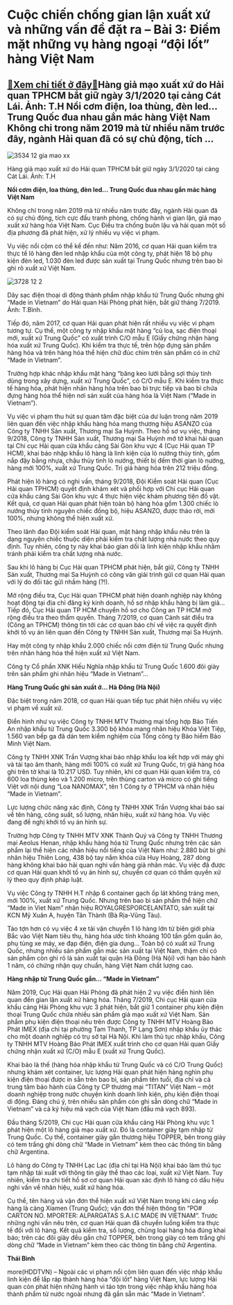 Cuộc chiến chống gian lận xuất xứ và những vấn đề đặt ra – Bài 3: Điểm mặt những vụ hàng ngoại “đội lốt” hàng Việt Nam
======================================================================================================================

[:gift:Xem chi tiết ở đây:gift:](https://hddtvn.com/cuoc-chien-chong-gian-lan-xuat-xu-va-nhung-van-de-dat-ra-bai-3-diem-mat-nhung-vu-hang-ngoai-doi-lot-hang-viet-nam/)Hàng giả mạo xuất xứ do Hải quan TPHCM bắt giữ ngày 3/1/2020 tại cảng Cát Lái. Ảnh: T.H Nồi cơm điện, loa thùng, đèn led… Trung Quốc đua nhau gắn mác hàng Việt Nam Không chỉ trong năm 2019 mà từ nhiều năm trước đây, ngành Hải quan đã có sự chủ động, tích …
----------------------------------------------------------------------------------------------------------------------------------------------------------------------------------------------------------------------------------------------------------------





![3534 12 gia mao xx](https://haiquanonline.com.vn/stores/news_dataimages/anhntp/072020/09/17/in_article/3534_12-_gia_mao_XX.jpg?rt=20200710075225 "undefined")


Hàng giả mạo xuất xứ do Hải quan TPHCM bắt giữ ngày 3/1/2020 tại cảng Cát Lái. Ảnh: T.H



**Nồi cơm điện, loa thùng, đèn led… Trung Quốc đua nhau gắn mác hàng Việt Nam**


Không chỉ trong năm 2019 mà từ nhiều năm trước đây, ngành Hải quan đã có sự chủ động, tích cực đấu tranh phòng, chống hành vi gian lận, giả mạo xuất xứ hàng hóa Việt Nam. Cục Điều tra chống buôn lậu và hải quan một số địa phương đã phát hiện, xử lý nhiều vụ việc vi phạm.


Vụ việc nổi cộm có thể kể đến như: Năm 2016, cơ quan Hải quan kiểm tra thực tế lô hàng đèn led nhập khẩu của một công ty, phát hiện 18 bộ phụ kiện đèn led, 1.030 đèn led được sản xuất tại Trung Quốc nhưng trên bao bì ghi rõ xuất xứ Việt Nam.





![3728 12 2](https://haiquanonline.com.vn/stores/news_dataimages/anhntp/072020/09/17/in_article/3728_12-_2.jpg?rt=20200710075225 "undefined")


Dây sạc điện thoại di động thành phẩm nhập khẩu từ Trung Quốc nhưng ghi “Made in Vietnam” do Hải quan Hải Phòng phát hiện, bắt giữ tháng 7/2019. Ảnh: T.Bình.



Tiếp đó, năm 2017, cơ quan Hải quan phát hiện rất nhiều vụ việc vi phạm tương tự. Cụ thể, một công ty nhập khẩu mặt hàng “củ loa, sạc điện thoại mới, xuất xứ Trung Quốc” có xuất trình C/O mẫu E (Giấy chứng nhận hàng hóa xuất xứ Trung Quốc). Khi kiểm tra thực tế, trên hộp đựng sản phẩm hàng hóa và trên hàng hóa thể hiện chữ đúc chìm trên sản phẩm có in chữ “Made in Vietnam”.


Trường hợp khác nhập khẩu mặt hàng “băng keo lưới bằng sợi thủy tinh dùng trong xây dựng, xuất xứ Trung Quốc”, có C/O mẫu E. Khi kiểm tra thực tế hàng hóa, phát hiện nhãn hàng hóa trên bao bì trực tiếp và bao bì chứa đựng hàng hóa thể hiện nơi sản xuất của hàng hóa là Việt Nam (“Made in Vietnam”).





Vụ việc vi phạm thu hút sự quan tâm đặc biệt của dư luận trong năm 2019 liên quan đến việc nhập khẩu hàng hóa mang thương hiệu ASANZO của Công ty TNHH Sản xuất, Thương mại Sa Huỳnh. 
Theo hồ sơ vụ việc, tháng 9/2018, Công ty TNHH Sản xuất, Thương mại Sa Huỳnh mở tờ khai hải quan tại Chi cục Hải quan cửa khẩu cảng Sài Gòn khu vực 4 (Cục Hải quan TP HCM), khai báo nhập khẩu lô hàng là linh kiện của lò nướng thủy tinh, gồm nắp đậy bằng nhựa, chậu thủy tinh lò nướng, thiết bị đếm thời gian lò nướng, hàng mới 100%, xuất xứ Trung Quốc. Trị giá hàng hóa trên 212 triệu đồng.


Phát hiện lô hàng có nghi vấn, tháng 9/2018, Đội Kiểm soát Hải quan (Cục Hải quan TPHCM) quyết định khám xét và phối hợp với Chi cục Hải quan cửa khẩu cảng Sài Gòn khu vực 4 thực hiện việc khám phương tiện đồ vật. Kết quả, cơ quan Hải quan phát hiện toàn bộ hàng hóa gồm 1.300 chiếc lò nướng thủy tinh nguyên chiếc đồng bộ, hiệu ASANZO, được tháo rời, mới 100%, nhưng không thể hiện xuất xứ.


Theo lãnh đạo Đội kiểm soát Hải quan, mặt hàng nhập khẩu nêu trên là dạng nguyên chiếc thuộc diện phải kiểm tra chất lượng nhà nước theo quy định. Tuy nhiên, công ty này khai báo gian dối là linh kiện nhập khẩu nhằm tránh phải kiểm tra chất lượng nhà nước.


Sau khi lô hàng bị Cục Hải quan TPHCM phát hiện, bắt giữ, Công ty TNHH Sản xuất, Thương mại Sa Huỳnh có công văn giải trình gửi cơ quan Hải quan với lý do đối tác gửi nhầm hàng (?!).


Mở rộng điều tra, Cục Hải quan TPHCM phát hiện doanh nghiệp này không hoạt động tại địa chỉ đăng ký kinh doanh, hồ sơ nhập khẩu hàng bị làm giả… Tiếp đó, Cục Hải quan TP HCM chuyển hồ sơ cho Công an TP HCM mở rộng điều tra theo thẩm quyền. Tháng 7/2019, cơ quan Cảnh sát điều tra (Công an TPHCM) thông tin tới các cơ quan báo chí về việc ra quyết định khởi tố vụ án liên quan đến Công ty TNHH Sản xuất, Thương mại Sa Huỳnh.






Hay một công ty nhập khẩu 2.000 chiếc nồi cơm điện từ Trung Quốc nhưng trên nhãn hàng hóa thể hiện xuất xứ Việt Nam.


Công ty Cổ phần XNK Hiếu Nghĩa nhập khẩu từ Trung Quốc 1.600 đôi giày trên sản phẩm ghi nhãn hiệu “Made in Vietnam”…


**Hàng Trung Quốc ghi sản xuất ở… Hà Đông (Hà Nội)**


Đặc biệt trong năm 2018, cơ quan Hải quan tiếp tục phát hiện nhiều vụ việc vi phạm về xuất xứ.


Điển hình như vụ việc Công ty TNHH MTV Thương mại tổng hợp Bảo Tiến An nhập khẩu từ Trung Quốc 3.300 bộ khóa mang nhãn hiệu Khóa Việt Tiệp, 1.560 van bếp ga đã dán tem kiểm nghiệm của Tổng công ty Bảo hiểm Bảo Minh Việt Nam.


Công ty TNHH XNK Trần Vượng khai báo nhập khẩu loa kết hợp với máy ghi và tái tạo âm thanh, hàng mới 100% có xuất xứ Trung Quốc, trị giá hàng hóa ghi trên tờ khai là 10.217 USD. Tuy nhiên, khi cơ quan Hải quan kiểm tra, có 600 loa thùng kéo và 1.200 micro, trên thùng carton và micro có ghi tiếng Việt với nội dung “Loa NANOMAX”, tên 1 Công ty ở TPHCM và nhãn hiệu “Made in Vietnam”.


Lực lượng chức năng xác định, Công ty TNHH XNK Trần Vượng khai báo sai về tên hàng, công suất, số lượng, nhãn hiệu, xuất xứ hàng hóa. Vụ việc đang đề nghị khởi tố vụ án hình sự.


Trường hợp Công ty TNHH MTV XNK Thành Quý và Công ty TNHH Thương mại Aeolus Henan, nhập khẩu hàng hóa từ Trung Quốc nhưng trên các sản phẩm lại thể hiện các nhãn hiệu nổi tiếng của Việt Nam như: 2.880 bút bi ghi nhãn hiệu Thiên Long, 438 bộ tay nắm khóa cửa Huy Hoàng, 287 dòng hàng không khai báo hải quan nghi vấn hàng giả nhãn mác. Vụ việc đã được cơ quan Hải quan khởi tố vụ án hình sự, chuyển cơ quan có thẩm quyền xử lý theo quy định pháp luật.


Vụ việc Công ty TNHH H.T nhập 6 container gạch ốp lát không tráng men, mới 100%, xuất xứ Trung Quốc. Nhưng trên bao bì sản phẩm thể hiện chữ “Made in Viet Nam” nhãn hiệu ROYALGRESPORCELANTATO, sản xuất tại KCN Mỹ Xuân A, huyện Tân Thành (Bà Rịa-Vũng Tàu).


Táo tợn hơn có vụ việc 4 xe tải vận chuyển 1 lô hàng lớn từ biên giới phía Bắc vào Việt Nam tiêu thụ, hàng hóa ước tính khoảng 100 tấn gồm quần áo, phụ tùng xe máy, xe đạp điện, điện gia dụng… Toàn bộ có xuất xứ Trung Quốc, nhưng nhiều sản phẩm gắn mác sản xuất tại Việt Nam, thậm chí có sản phẩm còn ghi rõ là sản xuất tại quận Hà Đông (Hà Nội) với hạn bảo hành 1 năm, có chứng nhận quy chuẩn, hàng Việt Nam chất lượng cao.


**Hàng nhập từ Trung Quốc gắn… “Made in Vietnam”**


Năm 2019, Cục Hải quan Hải Phòng đã phát hiện 2 vụ việc điển hình liên quan đến gian lận xuất xứ hàng hóa. Tháng 7/2019, Chi cục Hải quan cửa khẩu cảng Hải Phòng khu vực 3 phát hiện, bắt giữ 1 container phụ kiện điện thoại Trung Quốc chứa nhiều sản phẩm giả mạo xuất xứ Việt Nam. Sản phẩm phụ kiện điện thoại nêu trên được Công ty TNHH MTV Hoàng Bảo Phát IMEX (địa chỉ tại phường Tam Thanh, TP Lạng Sơn) nhập khẩu ủy thác cho một doanh nghiệp có trụ sở tại Hà Nội. Khi làm thủ tục nhập khẩu, Công ty TNHH MTV Hoàng Bảo Phát IMEX xuất trình cho cơ quan Hải quan Giấy chứng nhận xuất xứ (C/O) mẫu E (xuất xứ Trung Quốc).


Khai báo là thế (hàng hóa nhập khẩu từ Trung Quốc và có C/O Trung Quốc) nhưng khám xét container, lực lượng Hải quan phát hiện hàng nghìn phụ kiện điện thoại được in sẵn trên bao bì, sản phẩm tên tuổi, địa chỉ và cả trung tâm bảo hành của Công ty CP thương mại “TITAN” Việt Nam – một doanh nghiệp trong nước chuyện kinh doanh linh kiện, phụ kiện điện thoại di động. Đáng chú ý, trên nhiều sản phẩm còn ghi sẵn dòng chữ “Made in Vietnam” và cả ký hiệu mã vạch của Việt Nam (đầu mã vạch 893).


Đầu tháng 5/2019, Chi cục Hải quan cửa khẩu cảng Hải Phòng khu vực 1 phát hiện một lô hàng giả mạo xuất xứ. Đó là container giày tạm nhập từ Trung Quốc. Cụ thể, container giày gắn thương hiệu TOPPER, bên trong giày có tem trắng ghi dòng chữ “Made in Vietnam” kèm theo các thông tin bằng chữ Argentina.


Lô hàng do Công ty TNHH Lạc Lạc (địa chỉ tại Hà Nội) khai báo làm thủ tục tạm nhập tái xuất với thông tin giày thể thao các loại, xuất xứ Việt Nam. Tuy nhiên, kiểm tra chi tiết hồ sơ cơ quan Hải quan xác định lô hàng có dấu hiệu nghi vấn về nhãn hiệu, xuất xứ hàng hóa.


Cụ thể, tên hàng và vận đơn thể hiện xuất xứ Việt Nam trong khi cảng xếp hàng là cảng Xiamen (Trung Quốc); vận đơn thể hiện thông tin “PO# CARTON NO. MPORTER: ALPARGATAS S.A.I.C MADE IN VIETNAM”. Trước những nghi vấn nêu trên, cơ quan Hải quan đã chuyển luồng kiểm tra thực tế đối với lô hàng. Kết quả kiểm tra, số lượng, chủng loại hàng hóa đúng khai báo; trên các đôi giày đều gắn chữ TOPPER, bên trong giày có tem trắng ghi dòng chữ “Made in Vietnam” kèm theo các thông tin bằng chữ Argentina.










**Thái Bình**



more(HDDTVN) – Ngoài các vi phạm nổi cộm liên quan đến việc nhập khẩu linh kiện để lắp ráp thành hàng hóa “đội lốt” hàng Việt Nam, lực lượng Hải quan còn phát hiện những hành vi táo tợn trong việc nhập khẩu hàng hóa thành phẩm từ nước ngoài nhưng đã gắn sẵn mác “Made in Vietnam”.

